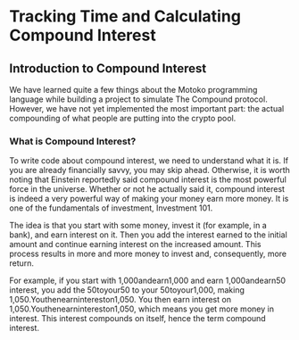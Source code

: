 # Tracking Time and Calculating Compound Interest

## Introduction to Compound Interest

We have learned quite a few things about the Motoko programming language while building a project to simulate The Compound protocol. However, we have not yet implemented the most important part: the actual compounding of what people are putting into the crypto pool.

### What is Compound Interest?

To write code about compound interest, we need to understand what it is. If you are already financially savvy, you may skip ahead. Otherwise, it is worth noting that Einstein reportedly said compound interest is the most powerful force in the universe. Whether or not he actually said it, compound interest is indeed a very powerful way of making your money earn more money. It is one of the fundamentals of investment, Investment 101.

The idea is that you start with some money, invest it (for example, in a bank), and earn interest on it. Then you add the interest earned to the initial amount and continue earning interest on the increased amount. This process results in more and more money to invest and, consequently, more return.

For example, if you start with 1,000andearn1,000 and earn 1,000andearn50 interest, you add the 50toyour50 to your 50toyour1,000, making 1,050.Youthenearnintereston1,050. You then earn interest on 1,050.Youthenearnintereston1,050, which means you get more money in interest. This interest compounds on itself, hence the term compound interest.
